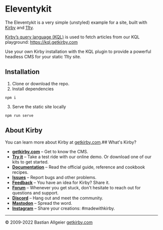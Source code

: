 # Eleventykit

The Eleventykit is a very simple (unstyled) example for a site, built with [Kirby](https://getkirby.com) and [11ty](https://11ty.dev).

[Kirby’s query language (KQL)](https://github.com/getkirby/kql) is used to fetch articles from our KQL playground: https://kql.getkirby.com

Use your own Kirby installation with the KQL plugin to provide a powerful headless CMS for your static 11ty site.

## Installation

1. Clone or download the repo. 
2. Install dependencies
```
npm i
```
3. Serve the static site locally 
```
npm run serve
```

## About Kirby

You can learn more about Kirby at [getkirby.com](https://getkirby.com).## What's Kirby?
- **[getkirby.com](https://getkirby.com)** – Get to know the CMS.
- **[Try it](https://getkirby.com/try)** – Take a test ride with our online demo. Or download one of our kits to get started.
- **[Documentation](https://getkirby.com/docs/guide)** – Read the official guide, reference and cookbook recipes.
- **[Issues](https://github.com/getkirby/kirby/issues)** – Report bugs and other problems.
- **[Feedback](https://feedback.getkirby.com)** – You have an idea for Kirby? Share it.
- **[Forum](https://forum.getkirby.com)** – Whenever you get stuck, don't hesitate to reach out for questions and support.
- **[Discord](https://chat.getkirby.com)** – Hang out and meet the community.
- **[Mastodon](https://mastodon.social/@getkirby)** – Spread the word.
- **[Instagram](https://www.instagram.com/getkirby/)** – Share your creations: #madewithkirby.

---

© 2009-2022 Bastian Allgeier
[getkirby.com](https://getkirby.com)
